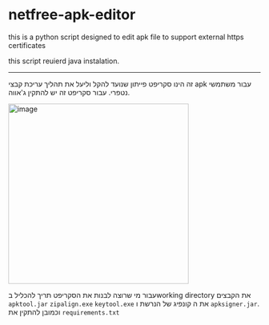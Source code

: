 # netfree-apk-editor
this is a python script designed to edit apk file to support external https certificates

this script reuierd java instalation.

--- 

זה הינו סקריפט פייתון שנועד להקל וליעל את תהליך עריכת קבצי apk עבור משתמשי נטפרי.
עבור סקריפט זה יש להתקין ג'אווה. 



<img width="360" height="360" alt="image" src="https://github.com/user-attachments/assets/31353710-2fd2-4021-9866-e90242e7a548" />


עבור מי שרוצה לבנות את הסקריפט תריך להכליל בworking directory את הקבצים `apktool.jar` `zipalign.exe` `keytool.exe` את ה קונפיג של הנרשת ו `apksigner.jar`.
וכמובן להתקין את `requirements.txt` 


